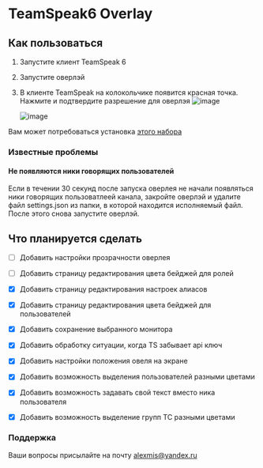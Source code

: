 # TeamSpeak6 Overlay

## Как пользоваться

1. Запустите клиент TeamSpeak 6
2. Запустите оверлэй
3. В клиенте TeamSpeak на колокольчике появится красная точка. Нажмите и подтвердите разрешение для оверлэя
    ![image](https://github.com/user-attachments/assets/94263889-a667-4ac4-a6c9-8b9676613632)
   
    ![image](https://github.com/user-attachments/assets/321b69d1-bcd0-4d2d-92d6-62a8a637e036)

Вам может потребоваться установка [этого набора](https://dotnet.microsoft.com/ru-ru/download/dotnet/thank-you/runtime-desktop-8.0.12-windows-x64-installer)

### Известные проблемы

#### Не появляются ники говорящих пользователей

Если в течении 30 секунд после запуска оверлея не начали появляться ники говорящих пользоватлеей канала, закройте оверлэй и удалите файл settings.json из папки, в которой находится исполняемый файл. После этого снова запустите оверлэй.

## Что планируется сделать
- [ ] Добавить настройки прозрачности оверлея
- [ ] Добавить страницу редактирования цвета бейджей для ролей
- [x] Добавить страницу редактирования настроек алиасов
- [x] Добавить страницу редактирования цвета бейджей для пользователей
- [x] Добавить сохранение выбранного монитора
- [x] Добавить обработку ситуации, когда TS забывает api ключ
- [x] Добавить настройки положения овеля на экране
- [x] Добавить возможность выделения пользователей разными цветами
- [x] Добавить возможность задавать свой текст вместо ника пользователя
- [x] Добавить возможность выделение групп ТС разными цветами


### Поддержка

Ваши вопросы присылайте на почту [alexmis@yandex.ru](mailto:alexmis@yandex.ru)
